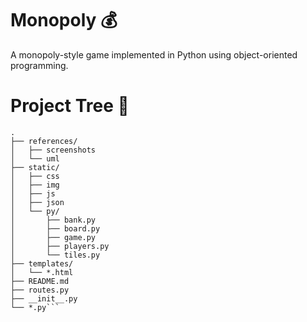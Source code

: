 # Monopoly 💰

A monopoly-style game implemented in Python using object-oriented programming. 


# Project Tree 🌳
```
.
├── references/
│   ├── screenshots
│   └── uml
├── static/
│   ├── css
│   ├── img
│   ├── js
│   ├── json
│   └── py/
│       ├── bank.py
│       ├── board.py
│       ├── game.py
│       ├── players.py
│       └── tiles.py
├── templates/
│   └── *.html
├── README.md
├── routes.py
├── __init__.py
└── *.py```
